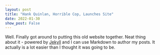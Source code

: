 ```yaml
---
layout: post
title: "Hank Quinlan, Horrible Cop, Launches Site"
date: 2022-01-30
show_post: False
---
```


Well. Finally got around to putting this old website together. Neat thing about it - powered by [Jekyll](http://jekyllrb.com) and I can use Markdown to author my posts. It actually is a lot easier than I thought it was going to be.
